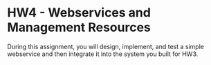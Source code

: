 HW4 - Webservices and Management Resources
==========================================

During this assignment, you will design, implement, and test a simple webservice and then integrate it into the system you built for HW3.